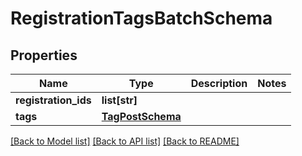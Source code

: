 # RegistrationTagsBatchSchema

## Properties
Name | Type | Description | Notes
------------ | ------------- | ------------- | -------------
**registration_ids** | **list[str]** |  | 
**tags** | [**TagPostSchema**](TagPostSchema.md) |  | 

[[Back to Model list]](../README.md#documentation-for-models) [[Back to API list]](../README.md#documentation-for-api-endpoints) [[Back to README]](../README.md)


